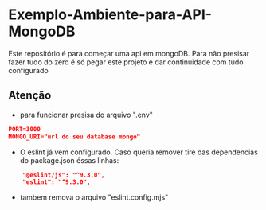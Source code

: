 # Exemplo-Ambiente-para-API-MongoDB
 Este repositório é para começar uma api em mongoDB. Para não presisar fazer tudo do zero é só pegar este projeto e dar continuidade com tudo configurado

## Atenção
- para funcionar presisa do arquivo ".env"
```json
PORT=3000
MONGO_URI="url do seu database mongo"
```
- O eslint já vem configurado. Caso queria remover tire das dependencias do package.json éssas linhas:

```json
    "@eslint/js": "^9.3.0",
    "eslint": "^9.3.0",
```
- tambem remova o arquivo "eslint.config.mjs"

